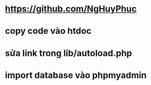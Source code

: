 # https://github.com/NgHuyPhuc
# copy code vào htdoc 
# sửa link trong lib/autoload.php
# import database vào phpmyadmin